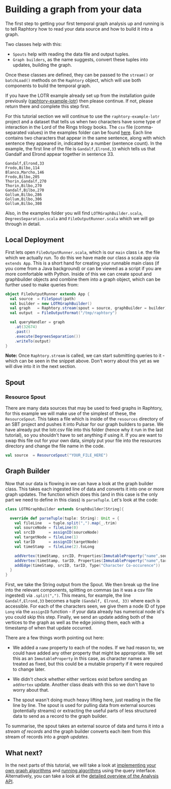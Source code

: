 # Building a graph from your data

The first step to getting your first temporal graph analysis up and running is to tell Raphtory how to read your data source and how to build it into a graph. 

Two classes help with this:

- `Spouts` help with reading the data file and output tuples.
- `Graph builders`, as the name suggests, convert these tuples into updates, building the graph.

Once these classes are defined, they can be passed to the `stream()` or `batchLoad()` methods on the `Raphtory` object, which will use both components to build the temporal graph.  

If you have the LOTR example already set up from the installation guide previously ([raphtory-example-lotr](https://github.com/Raphtory/Raphtory/tree/master/examples/raphtory-example-lotr)) then please continue. If not, please return there and complete this step first.  

For this tutorial section we will continue to use the `raphtory-example-lotr` project and a dataset that tells us when two characters have some type of interaction in the Lord of the Rings trilogy books. The `csv` file (comma-separated values) in the examples folder can be found [here](https://github.com/Raphtory/Examples/blob/0.5.0/raphtory-example-lotr/resources/lotr.csv). Each line contains two characters that appear in the same sentence, along with which sentence they appeared in, indicated by a number (sentence count). In the example, the first line of the file is `Gandalf,Elrond,33` which tells us that Gandalf and Elrond appear together in sentence 33.  

```
Gandalf,Elrond,33
Frodo,Bilbo,114
Blanco,Marcho,146
Frodo,Bilbo,205
Thorin,Gandalf,270
Thorin,Bilbo,270
Gandalf,Bilbo,270
Gollum,Bilbo,286
Gollum,Bilbo,306
Gollum,Bilbo,308
```

Also, in the examples folder you will find `LOTRGraphBuilder.scala`, `DegreesSeparation.scala` and `FileOutputRunner.scala` which we will go through in detail. 

## Local Deployment
First lets open `FileOutputRunner.scala`, which is our `main` class i.e. the file which we actually run.
To do this we have made our class a scala app via `extends App`.
This is a short hand for creating your runnable main class (if you come from a Java background)
or can be viewed as a script if you are more comfortable with Python.
Inside of this we can create spout and graphbuilder objects and combine them into a graph object,
which can be further used to make queries from:

````scala
object FileOutputRunner extends App {
  val source  = FileSpout(path)
  val builder = new LOTRGraphBuilder()
  val graph   = Raphtory.stream(spout = source, graphBuilder = builder)
  val output  = FileOutputFormat("/tmp/raphtory")

  val queryHandler = graph
    .at(32674)
    .past()
    .execute(DegreesSeparation())
    .writeTo(output)
}
````

**Note:** Once `Raphtory.stream` is called,
we can start submitting queries to it - which can be seen in the snippet above.
Don't worry about this yet as we will dive into it in the next section.

## Spout

### Resource Spout
There are many data sources that may be used to feed graphs in Raphtory, for this example we will make use of the simplest of these, the `ResourceSpout`. This takes a file which is inside of the `resources` directory of an SBT project and pushes it into Pulsar for our graph builders to parse. We have already put the lotr.csv file into this folder (hence why it run in the last tutorial), so you shouldn't have to set anything if using it. If you are want to swap this file out for your own data, simply put your file into the resources directory and change the file name in the code.

```scala 
val source  = ResourceSpout("YOUR_FILE_HERE")
```

## Graph Builder

Now that our data is flowing in we can have a look at the graph builder class. This takes each ingested line of data and converts it into one or more graph updates. The function which does this (and in this case is the only part we need to define in this class) is `parseTuple`. Let's look at the code:

```scala
class LOTRGraphBuilder extends GraphBuilder[String]{

  override def parseTuple(tuple: String): Unit = {
    val fileLine   = tuple.split(",").map(_.trim)
    val sourceNode = fileLine(0)
    val srcID      = assignID(sourceNode)
    val targetNode = fileLine(1)
    val tarID      = assignID(targetNode)
    val timeStamp  = fileLine(2).toLong

    addVertex(timeStamp, srcID, Properties(ImmutableProperty("name",sourceNode)), Type("Character"))
    addVertex(timeStamp, tarID, Properties(ImmutableProperty("name",targetNode)), Type("Character"))
    addEdge(timeStamp, srcID, tarID, Type("Character Co-occurence"))
  }
}
```

First, we take the String output from the Spout. We then break up the line into the relevant components, splitting on commas (as it was a csv file ingested) via `.split(",")`. This means, for example, the line `Gandalf,Elrond,33` becomes a tuple `(Gandalf, Elrond, 33)` where each is accessible. For each of the characters seen, we give them a node ID of type `Long` via the `assignID` function - if your data already has numerical node id's you could skip this step. Finally, we send an update adding both of the vertices to the graph as well as the edge joining them, each with a timestamp of when that update occurred.

There are a few things worth pointing out here:

* We added a `name` property to each of the nodes. If we had reason to, we could have added any other property that might be appropriate. We set this as an `ImmutableProperty` in this case, as character names are treated as fixed, but this could be a mutable property if it were required to change later.

* We didn't check whether either vertices exist before sending an `addVertex` update. Another class deals with this so we don't have to worry about that.

* The spout wasn't doing much heavy lifting here, just reading in the file line by line. The spout is used for pulling data from external sources (potentially streams) or extracting the useful parts of less structured data to send as a record to the graph builder.

To summarise, the spout takes an external source of data and turns it into a _stream of records_ and the graph builder converts each item from this stream of records into a _graph updates_.

## What next?

In the next parts of this tutorial, we will take a look at [implementing your own graph algorithms](../Analysis/LOTR_six_degrees.md) 
and [running algorithms](../Analysis/queries.md) using the query interface. Alternatively, you can take a look at the 
[detailed overview of the Analysis API](../Analysis/analysis-explained.md).



